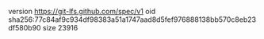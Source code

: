 version https://git-lfs.github.com/spec/v1
oid sha256:77c84af9c934df98383a51a1747aad8d5fef976888138bb570c8eb23df580b90
size 23916
